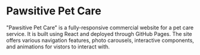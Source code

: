 # Pawsitive Pet Care

"Pawsitive Pet Care" is a fully-responsive commercial website for a pet care service. It is built using React and deployed through GitHub Pages. The site offers various navigation features, photo carousels, interactive components, and animations for vistors to interact with.
